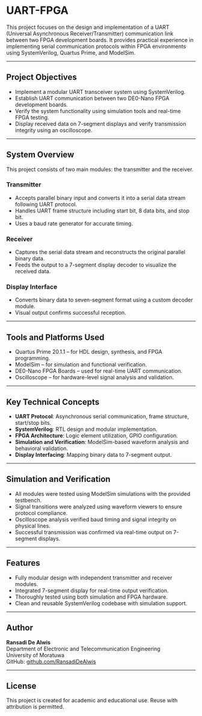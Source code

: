 # UART-FPGA

This project focuses on the design and implementation of a UART (Universal Asynchronous Receiver/Transmitter) communication link between two FPGA development boards. It provides practical experience in implementing serial communication protocols within FPGA environments using SystemVerilog, Quartus Prime, and ModelSim.

---

## Project Objectives

- Implement a modular UART transceiver system using SystemVerilog.
- Establish UART communication between two DE0-Nano FPGA development boards.
- Verify the system functionality using simulation tools and real-time FPGA testing.
- Display received data on 7-segment displays and verify transmission integrity using an oscilloscope.

---

## System Overview

This project consists of two main modules: the transmitter and the receiver.

### Transmitter

- Accepts parallel binary input and converts it into a serial data stream following UART protocol.
- Handles UART frame structure including start bit, 8 data bits, and stop bit.
- Uses a baud rate generator for accurate timing.

### Receiver

- Captures the serial data stream and reconstructs the original parallel binary data.
- Feeds the output to a 7-segment display decoder to visualize the received data.

### Display Interface

- Converts binary data to seven-segment format using a custom decoder module.
- Visual output confirms successful reception.

---

## Tools and Platforms Used

- Quartus Prime 20.1.1 – for HDL design, synthesis, and FPGA programming.
- ModelSim – for simulation and functional verification.
- DE0-Nano FPGA Boards – used for real-time UART communication.
- Oscilloscope – for hardware-level signal analysis and validation.

---


## Key Technical Concepts

- **UART Protocol**: Asynchronous serial communication, frame structure, start/stop bits.
- **SystemVerilog**: RTL design and modular implementation.
- **FPGA Architecture**: Logic element utilization, GPIO configuration.
- **Simulation and Verification**: ModelSim-based waveform analysis and behavioral validation.
- **Display Interfacing**: Mapping binary data to 7-segment output.

---

## Simulation and Verification

- All modules were tested using ModelSim simulations with the provided testbench.
- Signal transitions were analyzed using waveform viewers to ensure protocol compliance.
- Oscilloscope analysis verified baud timing and signal integrity on physical lines.
- Successful transmission was confirmed via real-time output on 7-segment displays.

---

## Features

- Fully modular design with independent transmitter and receiver modules.
- Integrated 7-segment display for real-time output verification.
- Thoroughly tested using both simulation and FPGA hardware.
- Clean and reusable SystemVerilog codebase with simulation support.

---



## Author

**Ransadi De Alwis**  
Department of Electronic and Telecommunication Engineering  
University of Moratuwa  
GitHub: [github.com/RansadiDeAlwis](https://github.com/RansadiDeAlwis)

---

## License

This project is created for academic and educational use. Reuse with attribution is permitted.

